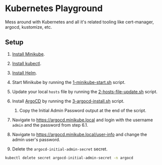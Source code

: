# Kubernetes Playground

Mess around with Kubernetes and all it's related tooling like cert-manager, argocd, kustomize, etc.

## Setup

1. [Install Minikube](https://minikube.sigs.k8s.io/docs/start/).
   
2. [Install kubectl](https://kubernetes.io/docs/tasks/tools/#kubectl).
   
3. [Install Helm](https://helm.sh/docs/intro/install/).

4. Start Minikube by running the [1-minikube-start.sh](./scripts/1-minikube-start.sh) script.

5. Update your local `hosts` file by running the [2-hosts-file-update.sh](./scripts/2-hosts-file-update.sh) script.

6. Install [ArgoCD](https://argo-cd.readthedocs.io/en/stable/) by running the [3-argocd-install.sh](./scripts/3-argocd-install.sh) script.
   1. Copy the Initial Admin Password output at the end of the script.

7. Navigate to https://argocd.minikube.local and login with the username `admin` and the password from step 6.1.

8. Navigate to https://argocd.minikube.local/user-info and change the admin user's password.

9. Delete the `argocd-initial-admin-secret` secret.

```sh
kubectl delete secret argocd-initial-admin-secret -n argocd
```
